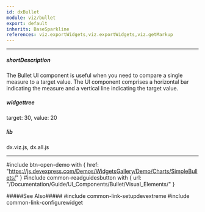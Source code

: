 ```yaml
---
id: dxBullet
module: viz/bullet
export: default
inherits: BaseSparkline
references: viz.exportWidgets,viz.exportWidgets,viz.getMarkup
---
```

---
##### shortDescription
The Bullet UI component is useful when you need to compare a single measure to a target value. The UI component comprises a horizontal bar indicating the measure and a vertical line indicating the target value.

##### widgettree
target: 30,
value: 20

##### lib
dx.viz.js, dx.all.js

---
#include btn-open-demo with {
    href: "https://js.devexpress.com/Demos/WidgetsGallery/Demo/Charts/SimpleBullets/"
}
#include common-readguidesbutton with {
    url: "/Documentation/Guide/UI_Components/Bullet/Visual_Elements/"
}

#####See Also#####
#include common-link-setupdevextreme
#include common-link-configurewidget